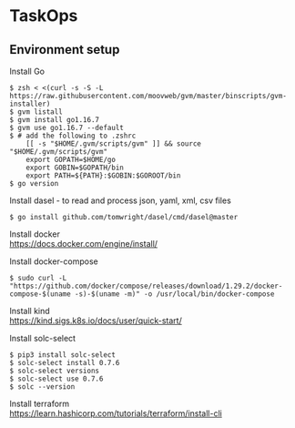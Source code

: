 # TaskOps

## Environment setup

Install Go
```
$ zsh < <(curl -s -S -L https://raw.githubusercontent.com/moovweb/gvm/master/binscripts/gvm-installer)
$ gvm listall
$ gvm install go1.16.7
$ gvm use go1.16.7 --default
$ # add the following to .zshrc
    [[ -s "$HOME/.gvm/scripts/gvm" ]] && source "$HOME/.gvm/scripts/gvm"
    export GOPATH=$HOME/go
    export GOBIN=$GOPATH/bin
    export PATH=${PATH}:$GOBIN:$GOROOT/bin
$ go version
```

Install dasel - to read and process json, yaml, xml, csv files
```
$ go install github.com/tomwright/dasel/cmd/dasel@master
```

Install docker  
https://docs.docker.com/engine/install/  

Install docker-compose  
```
$ sudo curl -L "https://github.com/docker/compose/releases/download/1.29.2/docker-compose-$(uname -s)-$(uname -m)" -o /usr/local/bin/docker-compose
```

Install kind  
https://kind.sigs.k8s.io/docs/user/quick-start/  

Install solc-select
```
$ pip3 install solc-select
$ solc-select install 0.7.6
$ solc-select versions
$ solc-select use 0.7.6
$ solc --version
```

Install terraform  
https://learn.hashicorp.com/tutorials/terraform/install-cli